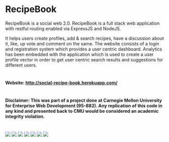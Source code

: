 # RecipeBook

RecipeBook is a social web 2.0. RecipeBook is a full stack web application with restful routing enabled via ExpressJS and NodeJS. 

It helps users create profiles, add & search recipes, have a discussion about it, like, up vote and comment on the same. The website consists of a login and registration system which provides a user centric dashboard. Analytics has been embedded with the application which is used to create a user profile vector in order to get user centric search results and suggestions for different users.


#
**Website: http://social-recipe-book.herokuapp.com/**
#
**Disclaimer: This was part of a project done at Carnegie Mellon University for Enterprise Web Development (95-882). Any replication of this code in any kind and presented back to CMU would be considered an academic integrity violation.**
#

![](https://i.ibb.co/RbTrqym/1.png)
![](https://i.ibb.co/nDRB6FD/2.png)
![](https://i.ibb.co/28Hg4L2/3.png)
![](https://i.ibb.co/pysLxyr/4.png)
![](https://i.ibb.co/5vpN4Kp/5.png)
![](https://i.ibb.co/FxJwdn0/6.png)
![](https://i.ibb.co/vzNcLgL/7.png)
